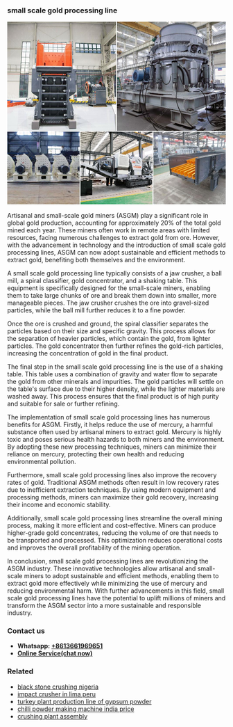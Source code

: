 <h3>small scale gold processing line</h3><img src='1706773678.jpg' alt=''><p>Artisanal and small-scale gold miners (ASGM) play a significant role in global gold production, accounting for approximately 20% of the total gold mined each year. These miners often work in remote areas with limited resources, facing numerous challenges to extract gold from ore. However, with the advancement in technology and the introduction of small scale gold processing lines, ASGM can now adopt sustainable and efficient methods to extract gold, benefiting both themselves and the environment.</p><p>A small scale gold processing line typically consists of a jaw crusher, a ball mill, a spiral classifier, gold concentrator, and a shaking table. This equipment is specifically designed for the small-scale miners, enabling them to take large chunks of ore and break them down into smaller, more manageable pieces. The jaw crusher crushes the ore into gravel-sized particles, while the ball mill further reduces it to a fine powder.</p><p>Once the ore is crushed and ground, the spiral classifier separates the particles based on their size and specific gravity. This process allows for the separation of heavier particles, which contain the gold, from lighter particles. The gold concentrator then further refines the gold-rich particles, increasing the concentration of gold in the final product.</p><p>The final step in the small scale gold processing line is the use of a shaking table. This table uses a combination of gravity and water flow to separate the gold from other minerals and impurities. The gold particles will settle on the table's surface due to their higher density, while the lighter materials are washed away. This process ensures that the final product is of high purity and suitable for sale or further refining.</p><p>The implementation of small scale gold processing lines has numerous benefits for ASGM. Firstly, it helps reduce the use of mercury, a harmful substance often used by artisanal miners to extract gold. Mercury is highly toxic and poses serious health hazards to both miners and the environment. By adopting these new processing techniques, miners can minimize their reliance on mercury, protecting their own health and reducing environmental pollution.</p><p>Furthermore, small scale gold processing lines also improve the recovery rates of gold. Traditional ASGM methods often result in low recovery rates due to inefficient extraction techniques. By using modern equipment and processing methods, miners can maximize their gold recovery, increasing their income and economic stability.</p><p>Additionally, small scale gold processing lines streamline the overall mining process, making it more efficient and cost-effective. Miners can produce higher-grade gold concentrates, reducing the volume of ore that needs to be transported and processed. This optimization reduces operational costs and improves the overall profitability of the mining operation.</p><p>In conclusion, small scale gold processing lines are revolutionizing the ASGM industry. These innovative technologies allow artisanal and small-scale miners to adopt sustainable and efficient methods, enabling them to extract gold more effectively while minimizing the use of mercury and reducing environmental harm. With further advancements in this field, small scale gold processing lines have the potential to uplift millions of miners and transform the ASGM sector into a more sustainable and responsible industry.</p><h3>Contact us</h3><ul><li><strong>Whatsapp:&nbsp;<a href="https://wa.me/8613661969651">+8613661969651</a></strong></li><li><a href="https://swt.shibang-china.com/?git&amp;zhl&amp;small scale gold processing line"><strong>Online Service(chat now)</strong></a></li></ul><h3>Related</h3><ul><li><a href='black stone crushing nigeria.md'>black stone crushing nigeria</a></li><li><a href='impact crusher in lima peru.md'>impact crusher in lima peru</a></li><li><a href='turkey plant production line of gypsum powder.md'>turkey plant production line of gypsum powder</a></li><li><a href='chilli powder making machine india price.md'>chilli powder making machine india price</a></li><li><a href='crushing plant assembly.md'>crushing plant assembly</a></li></ul>